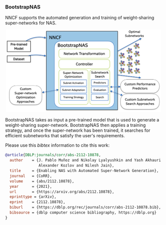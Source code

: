 ### BootstrapNAS

NNCF supports the automated generation and training of weight-sharing super-networks for NAS. 

<p align="center">
<img src="architecture.png" alt="BootstrapNAS Architecture" width="500"/>
</p>

BootstrapNAS takes as input a pre-trained model that is used to generate a weight-sharing super-network. BootstrapNAS then applies a training strategy, and once the super-network has been trained, it searches for efficient subnetworks that satisfy the user's requirements. 

Please use this *bibtex* information to cite this work: 
```BibTex
@article{DBLP:journals/corr/abs-2112-10878,
  author    = {J. Pablo Muñoz and Nikolay Lyalyushkin and Yash Akhauri and Anastasia Senina and
               Alexander Kozlov and Nilesh Jain},
  title     = {Enabling NAS with Automated Super-Network Generation},
  journal   = {CoRR},
  volume    = {abs/2112.10878},
  year      = {2021},
  url       = {https://arxiv.org/abs/2112.10878},
  eprinttype = {arXiv},
  eprint    = {2112.10878},
  biburl    = {https://dblp.org/rec/journals/corr/abs-2112-10878.bib},
  bibsource = {dblp computer science bibliography, https://dblp.org}
}
```